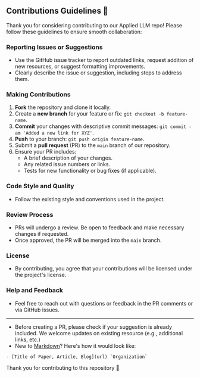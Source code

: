 ## Contributions Guidelines 🤗

Thank you for considering contributing to our Applied LLM repo! Please follow these guidelines to ensure smooth collaboration:

### Reporting Issues or Suggestions
- Use the GitHub issue tracker to report outdated links, request addition of new resources, or suggest formatting improvements.
- Clearly describe the issue or suggestion, including steps to address them. 

### Making Contributions
1. **Fork** the repository and clone it locally.
2. Create a **new branch** for your feature or fix: `git checkout -b feature-name`.
3. **Commit** your changes with descriptive commit messages: `git commit -am 'Added a new link for XYZ'`.
4. **Push** to your branch: `git push origin feature-name`.
5. Submit a **pull request** (PR) to the `main` branch of our repository.
6. Ensure your PR includes:
   - A brief description of your changes.
   - Any related issue numbers or links.
   - Tests for new functionality or bug fixes (if applicable).

### Code Style and Quality
- Follow the existing style and conventions used in the project.

### Review Process
- PRs will undergo a review. Be open to feedback and make necessary changes if requested.
- Once approved, the PR will be merged into the `main` branch.

### License
- By contributing, you agree that your contributions will be licensed under the project's license.

### Help and Feedback
- Feel free to reach out with questions or feedback in the PR comments or via GitHub issues.
  
---

- Before creating a PR, please check if your suggestion is already included. We welcome updates on existing resource (e.g., additional links, etc.)
- New to [Markdown](https://www.markdownguide.org/cheat-sheet/)? Here's how it would look like:

```
- [Title of Paper, Article, Blog](url) `Organization`
```

Thank you for contributing to this repository 🤩
